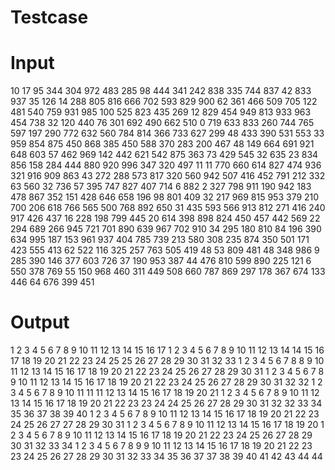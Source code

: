 # Testcase

# Input

10
17
95 344 304 972 483 285 98 444 341 242 838 335 744 837 42 833 937 
35
126 14 288 805 816 666 702 593 829 900 62 361 466 509 705 122 481 540 759 931 985 100 525 823 435 269 12 829 454 949 813 933 963 454 738 
32
120 440 76 301 692 490 662 510 0 719 633 833 260 744 765 597 197 290 772 632 560 784 814 366 733 627 299 48 433 390 531 553 
33
959 854 875 450 868 385 450 588 370 283 200 467 48 149 664 691 921 648 603 57 462 969 142 442 621 542 875 363 73 429 545 32 635 
23
834 856 158 284 444 880 920 996 347 320 497 11 11 770 660 614 827 474 936 321 916 909 863 
43
272 288 573 817 320 560 942 507 416 452 791 212 332 63 560 32 736 57 395 747 827 407 714 6 882 2 327 798 911 190 942 183 478 867 352 151 428 646 658 196 98 801 409 
32
217 969 815 953 379 210 700 206 618 766 565 500 768 892 650 31 435 593 566 913 812 271 416 240 917 426 437 16 228 198 799 445 
20
614 398 898 824 450 457 442 569 22 294 689 266 945 721 701 890 639 967 702 910 
34
295 180 810 84 196 390 634 995 187 153 961 937 404 785 739 213 580 308 235 874 350 501 171 423 555 413 62 522 116 325 257 763 505 419 
48
53 809 481 48 348 986 9 285 390 146 377 603 726 37 190 953 387 44 476 810 599 890 225 121 6 550 378 769 55 150 968 460 311 449 508 660 787 869 297 178 367 674 133 446 64 676 399 451 



# Output

1 2 3 4 5 6 7 8 9 10 11 12 13 14 15 16 17 
1 2 3 4 5 6 7 8 9 10 11 12 13 14 14 15 16 17 18 19 20 21 22 23 24 25 25 26 27 28 29 30 31 32 33 
1 2 3 4 5 6 7 8 8 9 10 11 12 13 14 15 16 17 18 19 20 21 22 23 24 25 26 27 28 29 30 31 
1 2 3 4 5 6 7 8 9 10 11 12 13 14 15 16 17 18 19 20 21 22 23 24 25 26 27 28 29 30 31 32 32 
1 2 3 4 5 6 7 8 9 10 11 11 11 12 13 14 15 16 17 18 19 20 21 
1 2 3 4 5 6 7 8 9 10 11 12 13 14 15 16 17 18 19 20 21 22 23 23 24 24 25 26 27 28 29 30 31 32 32 33 34 35 36 37 38 39 40 
1 2 3 4 5 6 7 8 9 10 11 12 13 14 15 16 17 18 19 20 21 22 23 24 25 26 27 27 28 29 30 31 
1 2 3 4 5 6 7 8 9 10 11 12 13 14 15 16 17 18 19 20 
1 2 3 4 5 6 7 8 9 10 11 12 13 14 15 16 17 18 19 20 21 22 23 24 25 26 27 28 29 30 31 32 33 34 
1 2 3 4 5 6 7 8 9 9 10 11 12 13 14 15 16 17 18 19 20 21 22 23 23 24 25 26 27 28 29 30 31 32 33 34 35 36 37 37 38 39 40 41 42 43 44 44 
